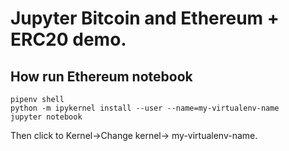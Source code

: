 # Jupyter Bitcoin and Ethereum + ERC20 demo.

## How run Ethereum notebook

```angular2html
pipenv shell
python -m ipykernel install --user --name=my-virtualenv-name
jupyter notebook
```

Then click to Kernel->Change kernel-> my-virtualenv-name.

